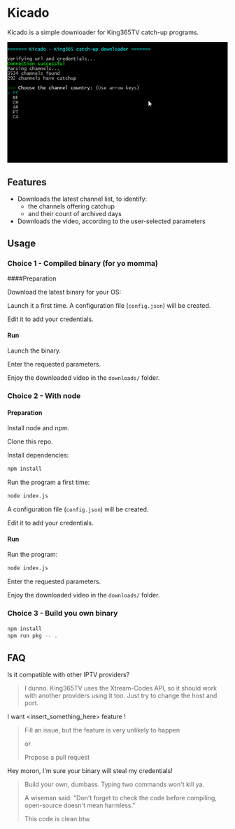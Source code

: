 # Kicado
Kicado is a simple downloader for King365TV catch-up programs.

![](screen.gif)

## Features

- Downloads the latest channel list, to identify:
  - the channels offering catchup
  - and their count of archived days
- Downloads the video, according to the user-selected parameters

## Usage

### Choice 1 - Compiled binary (for yo momma)

####Preparation

Download the latest binary for your OS: 

Launch it a first time. A configuration file (`config.json`) will be created.

Edit it to add your credentials.

#### Run

Launch the binary.

Enter the requested parameters.

Enjoy the downloaded video in the `downloads/` folder.

### Choice 2 - With node

#### Preparation

Install node and npm.

Clone this repo.

Install dependencies:

```bash
npm install
```

Run the program a first time:

```bash
node index.js
```

A configuration file (`config.json`) will be created.

Edit it to add your credentials.

#### Run

Run the program:

```bash
node index.js
```

Enter the requested parameters.

Enjoy the downloaded video in the `downloads/` folder.

### Choice 3 - Build you own binary

```bash
npm install
npm run pkg -- .
```

## FAQ

Is it compatible with other IPTV providers?

> I dunno. King365TV uses the Xtream-Codes API, so it should work with another providers using it too. Just try to change the host and port.

I want <insert_something_here> feature !

> Fill an issue, but the feature is very unlikely to happen
>
> or
>
> Propose a pull request

Hey moron, I'm sure your binary will steal my credentials! 

> Build your own, dumbass. Typing two commands won't kill ya. 
>
> A wiseman said: "Don't forget to check the code before compiling, open-source doesn't mean harmless."
>
> This code is clean btw.

